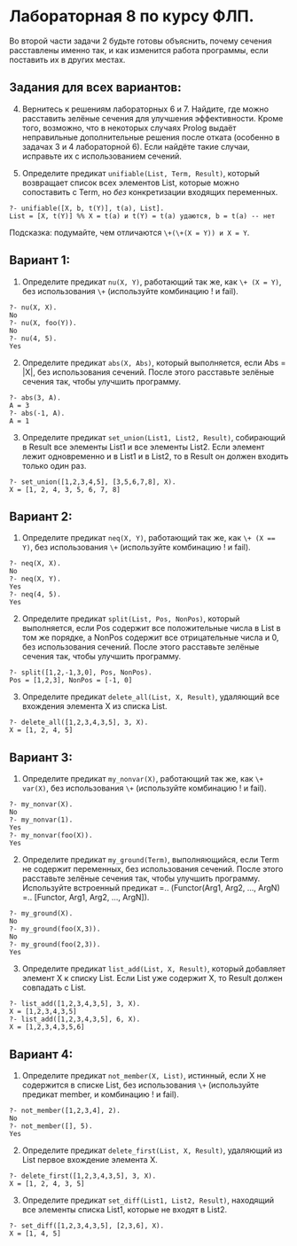 # Лабораторная 8 по курсу ФЛП.

Во второй части задачи 2 будьте готовы объяснить, почему сечения расставлены именно так, и как изменится работа программы, если поставить их в других местах.

## Задания для всех вариантов:

4. Вернитесь к решениям лабораторных 6 и 7. Найдите, где можно расставить зелёные сечения для улучшения эффективности. Кроме того, возможно, что в некоторых случаях Prolog выдаёт неправильные дополнительные решения после отката (особенно в задачах 3 и 4 лабораторной 6). Если найдёте такие случаи, исправьте их с использованием сечений.

5. Определите предикат `unifiable(List, Term, Result)`, который возвращает список всех элементов List, которые можно сопоставить с Term, но _без_ конкретизации входящих переменных.
  
  ```
  ?- unifiable([X, b, t(Y)], t(a), List].
  List = [X, t(Y)] %% X = t(a) и t(Y) = t(a) удаются, b = t(a) -- нет
  ```

Подсказка: подумайте, чем отличаются `\+(\+(X = Y)) и X = Y`.

## Вариант 1:

1. Определите предикат `nu(X, Y)`, работающий так же, как `\+ (X = Y)`, без использования `\+` (используйте комбинацию ! и fail).
  
  ```
  ?- nu(X, X).
  No
  ?- nu(X, foo(Y)).
  No
  ?- nu(4, 5).
  Yes
  ```

2. Определите предикат `abs(X, Abs)`, который выполняется, если Abs = |X|, без использования сечений. После этого расставьте зелёные сечения так, чтобы улучшить программу.
  
  ```
  ?- abs(3, A).
  A = 3 
  ?- abs(-1, A).
  A = 1
  ```
  
3. Определите предикат `set_union(List1, List2, Result)`, собирающий в Result все элементы List1 и все элементы List2. Если элемент лежит одновременно и в List1 и в List2, то в Result он должен входить только один раз.
  
  ```
  ?- set_union([1,2,3,4,5], [3,5,6,7,8], X).
  X = [1, 2, 4, 3, 5, 6, 7, 8] 
  ```

## Вариант 2:

1. Определите предикат `neq(X, Y)`, работающий так же, как `\+ (X == Y)`, без использования `\+` (используйте комбинацию ! и fail).
  
  ```
  ?- neq(X, X).
  No
  ?- neq(X, Y).
  Yes
  ?- neq(4, 5).
  Yes
  ```

2. Определите предикат `split(List, Pos, NonPos)`, который выполняется, если Pos содержит все положительные числа в List в том же порядке, а NonPos содержит все отрицательные числа и 0, без использования сечений. После этого расставьте зелёные сечения так, чтобы улучшить программу.
  
  ```
  ?- split([1,2,-1,3,0], Pos, NonPos).
  Pos = [1,2,3], NonPos = [-1, 0]
  ```
  
3. Определите предикат `delete_all(List, X, Result)`, удаляющий все вхождения элемента X из списка List.
  
  ```
  ?- delete_all([1,2,3,4,3,5], 3, X).
  X = [1, 2, 4, 5] 
  ```

## Вариант 3:

1. Определите предикат `my_nonvar(X)`, работающий так же, как `\+ var(X)`, без использования `\+` (используйте комбинацию ! и fail).
  
  ```
  ?- my_nonvar(X).
  No
  ?- my_nonvar(1).
  Yes
  ?- my_nonvar(foo(X)).
  Yes
  ```

2. Определите предикат `my_ground(Term)`, выполняющийся, если Term не содержит переменных, без использования сечений. После этого расставьте зелёные сечения так, чтобы улучшить программу. Используйте встроенный предикат =.. (Functor(Arg1, Arg2, ..., ArgN) =.. [Functor, Arg1, Arg2, ..., ArgN]).
  
  ```
  ?- my_ground(X).
  No
  ?- my_ground(foo(X,3)).
  No
  ?- my_ground(foo(2,3)).
  Yes
  ```

3. Определите предикат `list_add(List, X, Result)`, который добавляет элемент X к списку List. Если List уже содержит X, то Result должен совпадать с List.
  
  ```
  ?- list_add([1,2,3,4,3,5], 3, X).
  X = [1,2,3,4,3,5]
  ?- list_add([1,2,3,4,3,5], 6, X).
  X = [1,2,3,4,3,5,6]
  ```

## Вариант 4:

1. Определите предикат `not_member(X, List)`, истинный, если X не содержится в списке List, без использования `\+` (используйте предикат member, и комбинацию ! и fail).
  
  ```
  ?- not_member([1,2,3,4], 2).
  No
  ?- not_member([], 5).
  Yes
  ```

2. Определите предикат `delete_first(List, X, Result)`, удаляющий из List первое вхождение элемента X.
  
  ```
  ?- delete_first([1,2,3,4,3,5], 3, X).
  X = [1, 2, 4, 3, 5] 
  ```

3. Определите предикат `set_diff(List1, List2, Result)`, находящий все элементы списка List1, которые не входят в List2.
  
  ```
  ?- set_diff([1,2,3,4,3,5], [2,3,6], X).
  X = [1, 4, 5] 
  ```